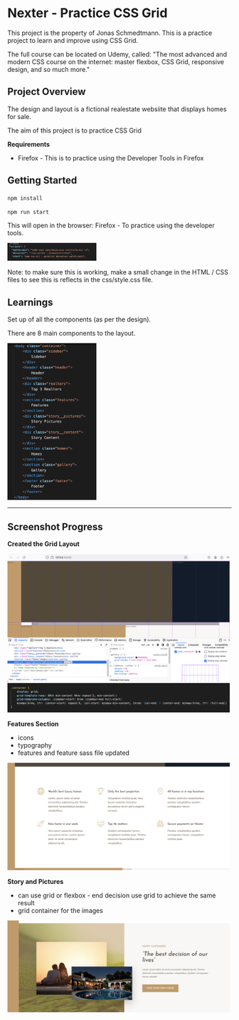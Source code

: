 # Nexter - Practice CSS Grid 

This project is the property of Jonas Schmedtmann. This is a practice project to learn and improve using CSS Grid. 

The full course can be located on Udemy, called: "The most advanced and modern CSS course on the internet: master flexbox, CSS Grid, responsive design, and so much more."

## Project Overview

The design and layout is a fictional realestate websiite that displays homes for sale. 

The aim of this project is to practice CSS Grid 

**Requirements**

- Firefox - This is to practice using the Developer Tools in Firefox 


## Getting Started 

``npm install``

``npm run start``

This will open in the browser: Firefox - To practice using the developer tools.

<img src="screenshots/browser.png" width="200" />

Note: to make sure this is working, make a small change in the HTML / CSS files to see this is reflects in the css/style.css file. 


## Learnings

Set up of all the components (as per the design).

There are 8 main components to the layout. 

<img src="screenshots/components.png" width="200" />

___



## Screenshot Progress

**Created the Grid Layout**

<img src="screenshots/grid_layout.png" width="500" />

<img src="screenshots/grid_code.png" width="500" />

**Features Section**

* icons
* typography 
* features and feature sass file updated

<img src="screenshots/features_section.png" width="500" />

**Story and Pictures**

* can use grid or flexbox - end decision use grid to achieve the same result
* grid container for the images

<img src="screenshots/story_picture.png" width="500" />